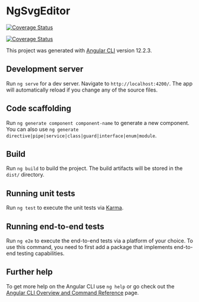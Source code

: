 # NgSvgEditor
[![Coverage Status](https://coveralls.io/repos/github/rajeshkumaravel/ng-svg-editor/badge.svg?branch=main_delete)](https://coveralls.io/github/rajeshkumaravel/ng-svg-editor?branch=main_delete)

[![Coverage Status](https://coveralls.io/repos/github/rajeshkumaravel/ng-svg-editor/badge.svg?branch=main)](https://coveralls.io/github/rajeshkumaravel/ng-svg-editor?branch=main)

This project was generated with [Angular CLI](https://github.com/angular/angular-cli) version 12.2.3.

## Development server

Run `ng serve` for a dev server. Navigate to `http://localhost:4200/`. The app will automatically reload if you change any of the source files.

## Code scaffolding

Run `ng generate component component-name` to generate a new component. You can also use `ng generate directive|pipe|service|class|guard|interface|enum|module`.

## Build

Run `ng build` to build the project. The build artifacts will be stored in the `dist/` directory.

## Running unit tests

Run `ng test` to execute the unit tests via [Karma](https://karma-runner.github.io).

## Running end-to-end tests

Run `ng e2e` to execute the end-to-end tests via a platform of your choice. To use this command, you need to first add a package that implements end-to-end testing capabilities.

## Further help

To get more help on the Angular CLI use `ng help` or go check out the [Angular CLI Overview and Command Reference](https://angular.io/cli) page.
